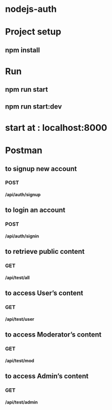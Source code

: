 # nodejs-auth

# Project setup

## npm install

# Run
## npm run start
## npm run start:dev
##
# start at : localhost:8000
##
##
# Postman 

## to signup new account
###	POST
#### /api/auth/signup

##
## to login an account
### POST
#### /api/auth/signin	
##

## to retrieve public content
### GET
#### /api/test/all	
##

## to access User’s content
### GET
#### /api/test/user	

##

## to access Moderator’s content
### GET
#### /api/test/mod	


##

## to access Admin’s content
### GET
#### /api/test/admin





